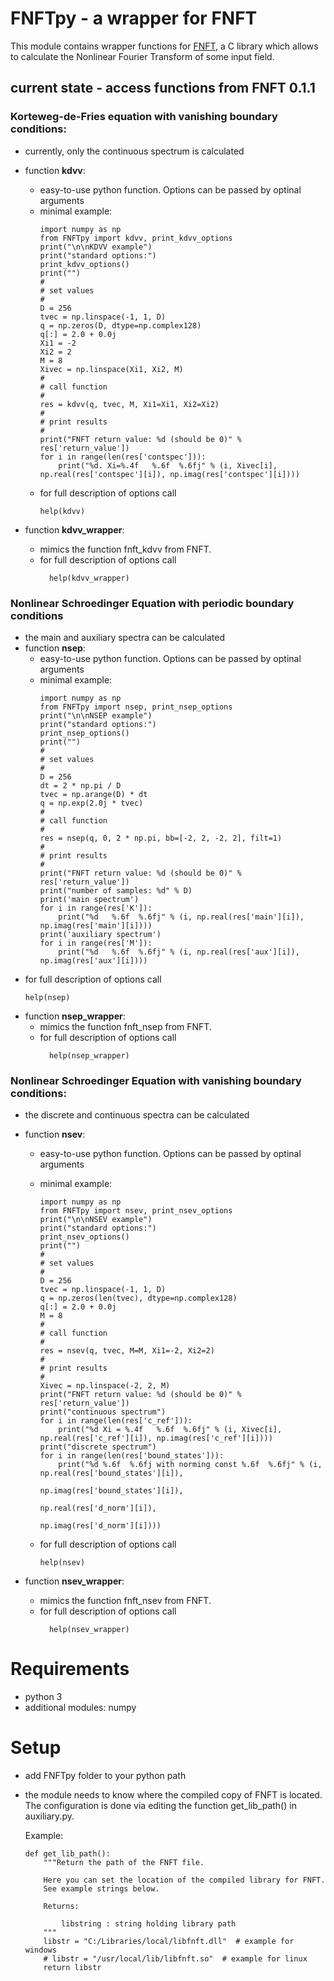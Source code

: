 # FNFTpy - a wrapper for FNFT

This module contains wrapper functions for [FNFT](https://github.com/FastNFT), a C library which allows to calculate
the Nonlinear Fourier Transform of some input field.

## current state - access functions from FNFT 0.1.1


### Korteweg-de-Fries equation with vanishing boundary conditions:
  * currently, only the continuous spectrum is calculated
  * function **kdvv**: 
    * easy-to-use python function. Options can be passed by optinal arguments 
    * minimal example:
        ```
        import numpy as np
        from FNFTpy import kdvv, print_kdvv_options
        print("\n\nKDVV example")
        print("standard options:")
        print_kdvv_options()
        print("")
        #
        # set values
        #
        D = 256
        tvec = np.linspace(-1, 1, D)
        q = np.zeros(D, dtype=np.complex128)
        q[:] = 2.0 + 0.0j
        Xi1 = -2
        Xi2 = 2
        M = 8
        Xivec = np.linspace(Xi1, Xi2, M)
        #
        # call function
        #
        res = kdvv(q, tvec, M, Xi1=Xi1, Xi2=Xi2)
        #
        # print results
        #
        print("FNFT return value: %d (should be 0)" % res['return_value'])
        for i in range(len(res['contspec'])):
            print("%d. Xi=%.4f   %.6f  %.6fj" % (i, Xivec[i], np.real(res['contspec'][i]), np.imag(res['contspec'][i])))
        ```
    * for full description of options call
        ```
        help(kdvv)
        ```
      
      
  * function **kdvv_wrapper**:
    * mimics the function fnft_kdvv from FNFT.
    * for full description of options call
      ```
        help(kdvv_wrapper)
        ```
      
        
  
### Nonlinear Schroedinger Equation with periodic boundary conditions
  * the main and auxiliary spectra can be calculated
  * function **nsep**: 
    * easy-to-use python function. Options can be passed by optinal arguments 
    * minimal example:
      ```
      import numpy as np
      from FNFTpy import nsep, print_nsep_options
      print("\n\nNSEP example")
      print("standard options:")
      print_nsep_options()
      print("")
      #
      # set values
      #
      D = 256
      dt = 2 * np.pi / D
      tvec = np.arange(D) * dt
      q = np.exp(2.0j * tvec)
      #
      # call function
      #
      res = nsep(q, 0, 2 * np.pi, bb=[-2, 2, -2, 2], filt=1)
      #
      # print results
      #
      print("FNFT return value: %d (should be 0)" % res['return_value'])
      print("number of samples: %d" % D)
      print('main spectrum')
      for i in range(res['K']):
          print("%d   %.6f  %.6fj" % (i, np.real(res['main'][i]), np.imag(res['main'][i])))
      print('auxiliary spectrum')
      for i in range(res['M']):
          print("%d   %.6f  %.6fj" % (i, np.real(res['aux'][i]), np.imag(res['aux'][i])))

       ```
   * for full description of options call
        ```
        help(nsep)
        ```
  * function **nsep_wrapper**:
    * mimics the function fnft_nsep from FNFT.
    * for full description of options call
      ```
        help(nsep_wrapper)
        ```
     
  
### Nonlinear Schroedinger Equation with vanishing boundary conditions:
  * the discrete and continuous spectra can be calculated
  * function **nsev**:
    * easy-to-use python function. Options can be passed by optinal arguments 
    
    * minimal example:
        ```
        import numpy as np
        from FNFTpy import nsev, print_nsev_options
        print("\n\nNSEV example")
        print("standard options:")
        print_nsev_options()
        print("")
        #
        # set values
        #
        D = 256
        tvec = np.linspace(-1, 1, D)
        q = np.zeros(len(tvec), dtype=np.complex128)
        q[:] = 2.0 + 0.0j
        M = 8
        #
        # call function
        #
        res = nsev(q, tvec, M=M, Xi1=-2, Xi2=2)
        #
        # print results
        #
        Xivec = np.linspace(-2, 2, M)
        print("FNFT return value: %d (should be 0)" % res['return_value'])
        print("continuous spectrum")
        for i in range(len(res['c_ref'])):
            print("%d Xi = %.4f   %.6f  %.6fj" % (i, Xivec[i], np.real(res['c_ref'][i]), np.imag(res['c_ref'][i])))
        print("discrete spectrum")
        for i in range(len(res['bound_states'])):
            print("%d %.6f  %.6fj with norming const %.6f  %.6fj" % (i, np.real(res['bound_states'][i]),
                                                                 np.imag(res['bound_states'][i]),
                                                                 np.real(res['d_norm'][i]),
                                                                 np.imag(res['d_norm'][i])))
        ```
    * for full description of options call
        ```
        help(nsev)
        ```
        
  * function **nsev_wrapper**:
    * mimics the function fnft_nsev from FNFT.
    * for full description of options call
      ```
        help(nsev_wrapper)
        ```
     
  
  
# Requirements
 * python 3
 * additional modules: numpy 
 
# Setup
 * add FNFTpy folder to your python path
 * the module needs to know where the compiled copy of FNFT is located. 
   The configuration is done via editing the function get_lib_path()
   in auxiliary.py. 
   
   Example:
    ```   
    def get_lib_path():
        """Return the path of the FNFT file.
    
        Here you can set the location of the compiled library for FNFT.
        See example strings below.
    
        Returns:
    
            libstring : string holding library path
        """
        libstr = "C:/Libraries/local/libfnft.dll"  # example for windows
        # libstr = "/usr/local/lib/libfnft.so"  # example for linux
        return libstr
    ```